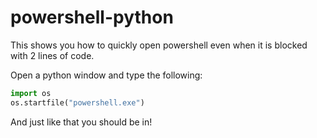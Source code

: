 # powershell-python
This shows you how to quickly open powershell even when it is blocked with 2 lines of code.

Open a python window and type the following:

```python
import os
os.startfile("powershell.exe")
```

And just like that you should be in!
